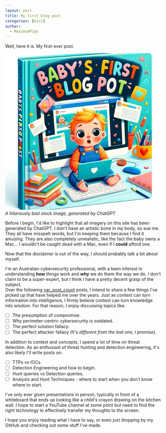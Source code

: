 ```yaml
---
layout: post
title: My first blog post
categories: [misc]
author:
  - MaximumPigs
---
```


Well, here it is. My first-ever post.

![Baby's First Blog Post](/assets/images/babys_first_blog_post.webp)  
*A hilariously bad stock image, generated by ChatGPT*

Before I begin, I'd like to highlight that all imagery on this site has been generated by ChatGPT. I don't have an artistic bone in my body, so sue me.  
They all have misspelt words, but I'm keeping them because I find it amusing. They are also completely unrealistic, like the fact the baby owns a Mac... I wouldn't be caught dead with a Mac, even if I **could** afford one.

Now that the disclaimer is out of the way, I should probably talk a bit about myself.

I'm an Australian cybersecurity professional, with a keen interest in understanding **how** things work and **why** we do them the way we do. I don't claim to be a super-expert, but I think I have a pretty decent grasp of the subject.  
Over the following [var_post_count](# "err: undefined variable") posts, I intend to share a few things I've picked up that have helped me over the years. Just as context can turn information into intelligence, I firmly believe context can turn knowledge into wisdom. For that reason, I enjoy discussing topics like:

- [ ] The presumption of compromise.
- [ ] Why perimeter-centric cybersecurity is outdated.
- [ ] The perfect solution fallacy.
- [ ] The perfect attacker fallacy *(It's different from the last one, I promise).*

In addition to context and concepts, I spend a lot of time on threat detection. As an enthusiast of threat hunting and detection engineering, it's also likely I'll write posts on:

- [ ] TTPs vs IOCs.
- [ ] Detection Engineering and how to begin.
- [ ] Hunt queries vs Detection queries.
- [ ] Analysis and Hunt Techniques - where to start when you don't know where to start.

I've only ever given presentations in person, typically in front of a whiteboard that ends up looking like a child's crayon drawing on the kitchen wall. I hope to start a YouTube channel at some point but need to find the right technology to effectively transfer my thoughts to the screen.

I hope you enjoy reading what I have to say, or even just dropping by my GitHub and checking out some stuff I've made.